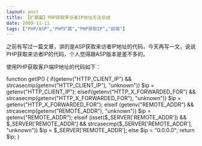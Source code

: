 ```yaml
---
layout: post
title: 【扩展篇】PHP获取来访者IP地址方法总结		
date: 2009-11-11
tags: ["PHP/ASP","PHP扩展","PHP获取IP","前端"]
---
```


之前有写过一篇文章，讲的是ASP获取来访者IP地址的代码，今天再写一文，说说PHP获取来访者IP的代码，个人觉得跟ASP版本是差不多的。

使用PHP获取客户端IP地址的代码如下：

function getIP()
{
if(getenv("HTTP_CLIENT_IP") && strcasecmp(getenv("HTTP_CLIENT_IP"), "unknown"))
$ip = getenv("HTTP_CLIENT_IP");
elseif(getenv("HTTP_X_FORWARDED_FOR") && strcasecmp(getenv("HTTP_X_FORWARDED_FOR"), "unknown"))
$ip = getenv("HTTP_X_FORWARDED_FOR");
elseif (getenv("REMOTE_ADDR") && strcasecmp(getenv("REMOTE_ADDR"), "unknown"))
$ip = getenv("REMOTE_ADDR");
elseif (isset($_SERVER['REMOTE_ADDR']) && $_SERVER['REMOTE_ADDR'] && strcasecmp($_SERVER['REMOTE_ADDR'], "unknown"))
$ip = $_SERVER['REMOTE_ADDR'];
else
$ip = "0.0.0.0";
return $ip;
}		